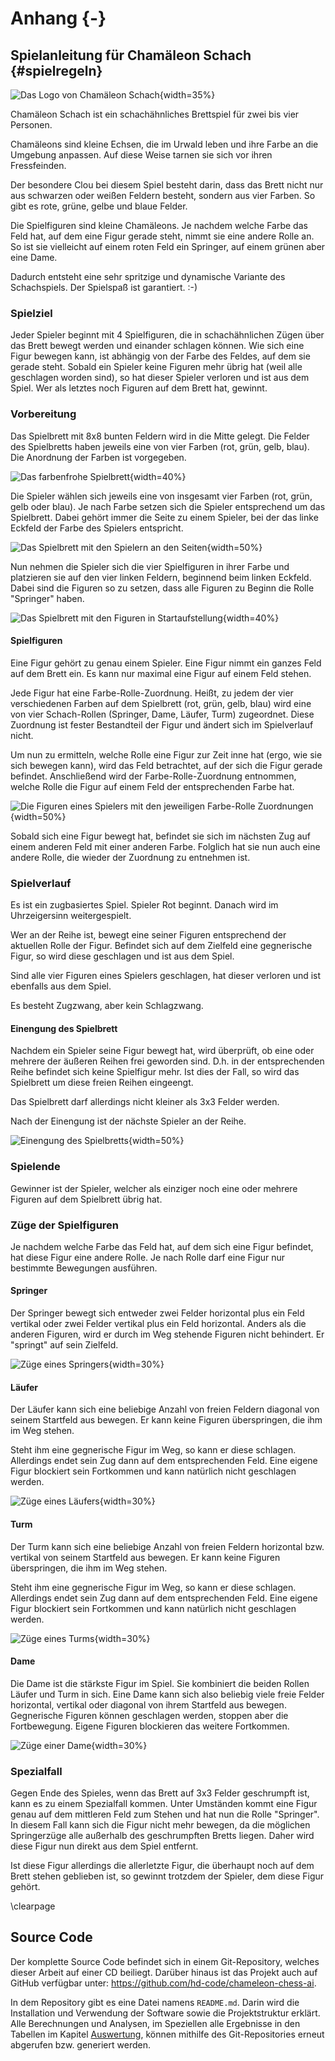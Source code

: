 # Anhang {-}

## Spielanleitung für Chamäleon Schach {#spielregeln}

![Das Logo von Chamäleon Schach](img/chameleon/logo-de.png){width=35%}

Chamäleon Schach ist ein schachähnliches Brettspiel für zwei bis vier Personen.

Chamäleons sind kleine Echsen, die im Urwald leben und ihre Farbe an die Umgebung anpassen. Auf diese Weise tarnen sie sich vor ihren Fressfeinden.

Der besondere Clou bei diesem Spiel besteht darin, dass das Brett nicht nur aus schwarzen oder weißen Feldern besteht, sondern aus vier Farben. So gibt es rote, grüne, gelbe und blaue Felder.

Die Spielfiguren sind kleine Chamäleons. Je nachdem welche Farbe das Feld hat, auf dem eine Figur gerade steht, nimmt sie eine andere Rolle an. So ist sie vielleicht auf einem roten Feld ein Springer, auf einem grünen aber eine Dame.

Dadurch entsteht eine sehr spritzige und dynamische Variante des Schachspiels. Der Spielspaß ist garantiert. :-)

### Spielziel

Jeder Spieler beginnt mit 4 Spielfiguren, die in schachähnlichen Zügen über das Brett bewegt werden und einander schlagen können. Wie sich eine Figur bewegen kann, ist abhängig von der Farbe des Feldes, auf dem sie gerade steht. Sobald ein Spieler keine Figuren mehr übrig hat (weil alle geschlagen worden sind), so hat dieser Spieler verloren und ist aus dem Spiel. Wer als letztes noch Figuren auf dem Brett hat, gewinnt.

### Vorbereitung

Das Spielbrett mit 8x8 bunten Feldern wird in die Mitte gelegt. Die Felder des Spielbretts haben jeweils eine von vier Farben (rot, grün, gelb, blau). Die Anordnung der Farben ist vorgegeben.

![Das farbenfrohe Spielbrett](img/chameleon/board.png){width=40%}

Die Spieler wählen sich jeweils eine von insgesamt vier Farben (rot, grün, gelb oder blau). Je nach Farbe setzen sich die Spieler entsprechend um das Spielbrett. Dabei gehört immer die Seite zu einem Spieler, bei der das linke Eckfeld der Farbe des Spielers entspricht.

![Das Spielbrett mit den Spielern an den Seiten](img/chameleon/board-players.png){width=50%}

Nun nehmen die Spieler sich die vier Spielfiguren in ihrer Farbe und platzieren sie auf den vier linken Feldern, beginnend beim linken Eckfeld. Dabei sind die Figuren so zu setzen, dass alle Figuren zu Beginn die Rolle "Springer" haben.

![Das Spielbrett mit den Figuren in Startaufstellung](img/chameleon/board-start.png){width=40%}

#### Spielfiguren

Eine Figur gehört zu genau einem Spieler. Eine Figur nimmt ein ganzes Feld auf dem Brett ein. Es kann nur maximal eine Figur auf einem Feld stehen.

Jede Figur hat eine Farbe-Rolle-Zuordnung. Heißt, zu jedem der vier verschiedenen Farben auf dem Spielbrett (rot, grün, gelb, blau) wird eine von vier Schach-Rollen (Springer, Dame, Läufer, Turm) zugeordnet. Diese Zuordnung ist fester Bestandteil der Figur und ändert sich im Spielverlauf nicht.

Um nun zu ermitteln, welche Rolle eine Figur zur Zeit inne hat (ergo, wie sie sich bewegen kann), wird das Feld betrachtet, auf der sich die Figur gerade befindet. Anschließend wird der Farbe-Rolle-Zuordnung entnommen, welche Rolle die Figur auf einem Feld der entsprechenden Farbe hat.

![Die Figuren eines Spielers mit den jeweiligen Farbe-Rolle Zuordnungen](img/chameleon/pawns-red.png){width=50%}

Sobald sich eine Figur bewegt hat, befindet sie sich im nächsten Zug auf einem anderen Feld mit einer anderen Farbe. Folglich hat sie nun auch eine andere Rolle, die wieder der Zuordnung zu entnehmen ist.

### Spielverlauf

Es ist ein zugbasiertes Spiel. Spieler Rot beginnt. Danach wird im Uhrzeigersinn weitergespielt.

Wer an der Reihe ist, bewegt eine seiner Figuren entsprechend der aktuellen Rolle der Figur. Befindet sich auf dem Zielfeld eine gegnerische Figur, so wird diese geschlagen und ist aus dem Spiel.

Sind alle vier Figuren eines Spielers geschlagen, hat dieser verloren und ist ebenfalls aus dem Spiel.

Es besteht Zugzwang, aber kein Schlagzwang.

#### Einengung des Spielbrett

Nachdem ein Spieler seine Figur bewegt hat, wird überprüft, ob eine oder mehrere der äußeren Reihen frei geworden sind. D.h. in der entsprechenden Reihe befindet sich keine Spielfigur mehr. Ist dies der Fall, so wird das Spielbrett um diese freien Reihen eingeengt.

Das Spielbrett darf allerdings nicht kleiner als 3x3 Felder werden.

Nach der Einengung ist der nächste Spieler an der Reihe.

![Einengung des Spielbretts](img/chameleon/shrinking.png){width=50%}

### Spielende

Gewinner ist der Spieler, welcher als einziger noch eine oder mehrere Figuren auf dem Spielbrett übrig hat.

### Züge der Spielfiguren

Je nachdem welche Farbe das Feld hat, auf dem sich eine Figur befindet, hat diese Figur eine andere Rolle. Je nach Rolle darf eine Figur nur bestimmte Bewegungen ausführen.

#### Springer

Der Springer bewegt sich entweder zwei Felder horizontal plus ein Feld vertikal oder zwei Felder vertikal plus ein Feld horizontal. Anders als die anderen Figuren, wird er durch im Weg stehende Figuren nicht behindert. Er "springt" auf sein Zielfeld.

![Züge eines Springers](img/chameleon/moves-knight.png){width=30%}

#### Läufer

Der Läufer kann sich eine beliebige Anzahl von freien Feldern diagonal von seinem Startfeld aus bewegen. Er kann keine Figuren überspringen, die ihm im Weg stehen.

Steht ihm eine gegnerische Figur im Weg, so kann er diese schlagen. Allerdings endet sein Zug dann auf dem entsprechenden Feld. Eine eigene Figur blockiert sein Fortkommen und kann natürlich nicht geschlagen werden.

![Züge eines Läufers](img/chameleon/moves-bishop.png){width=30%}

#### Turm

Der Turm kann sich eine beliebige Anzahl von freien Feldern horizontal bzw. vertikal von seinem Startfeld aus bewegen. Er kann keine Figuren überspringen, die ihm im Weg stehen.

Steht ihm eine gegnerische Figur im Weg, so kann er diese schlagen. Allerdings endet sein Zug dann auf dem entsprechenden Feld. Eine eigene Figur blockiert sein Fortkommen und kann natürlich nicht geschlagen werden.

![Züge eines Turms](img/chameleon/moves-rook.png){width=30%}

#### Dame

Die Dame ist die stärkste Figur im Spiel. Sie kombiniert die beiden Rollen Läufer und Turm in sich. Eine Dame kann sich also beliebig viele freie Felder horizontal, vertikal oder diagonal von ihrem Startfeld aus bewegen. Gegnerische Figuren können geschlagen werden, stoppen aber die Fortbewegung. Eigene Figuren blockieren das weitere Fortkommen.

![Züge einer Dame](img/chameleon/moves-queen.png){width=30%}

### Spezialfall

Gegen Ende des Spieles, wenn das Brett auf 3x3 Felder geschrumpft ist, kann es zu einem Spezialfall kommen. Unter Umständen kommt eine Figur genau auf dem mittleren Feld zum Stehen und hat nun die Rolle "Springer". In diesem Fall kann sich die Figur nicht mehr bewegen, da die möglichen Springerzüge alle außerhalb des geschrumpften Bretts liegen. Daher wird diese Figur nun direkt aus dem Spiel entfernt.

Ist diese Figur allerdings die allerletzte Figur, die überhaupt noch auf dem Brett stehen geblieben ist, so gewinnt trotzdem der Spieler, dem diese Figur gehört.

\clearpage

## Source Code

Der komplette Source Code befindet sich in einem Git-Repository, welches dieser Arbeit auf einer CD beiliegt. Darüber hinaus ist das Projekt auch auf GitHub verfügbar unter: <https://github.com/hd-code/chameleon-chess-ai>.

In dem Repository gibt es eine Datei namens `README.md`. Darin wird die Installation und Verwendung der Software sowie die Projektstruktur erklärt. Alle Berechnungen und Analysen, im Speziellen alle Ergebnisse in den Tabellen im Kapitel [Auswertung](#auswertung), können mithilfe des Git-Repositories erneut abgerufen bzw. generiert werden.
